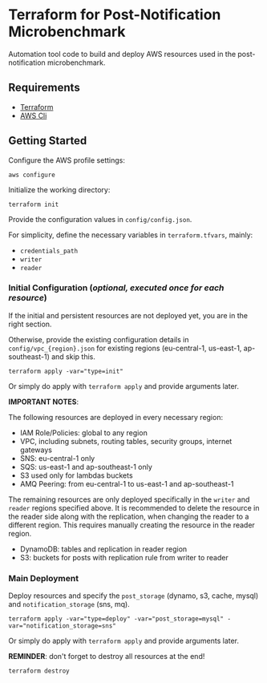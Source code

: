 # Terraform for Post-Notification Microbenchmark

Automation tool code to build and deploy AWS resources used in the post-notification microbenchmark.


## Requirements

- [Terraform](https://developer.hashicorp.com/terraform/tutorials/aws-get-started/install-cli)
- [AWS Cli](https://docs.aws.amazon.com/cli/latest/userguide/getting-started-install.html)

## Getting Started

Configure the AWS profile settings:

    aws configure

Initialize the working directory:

    terraform init

Provide the configuration values in `config/config.json`.

For simplicity, define the necessary variables in `terraform.tfvars`, mainly:

- `credentials_path`
- `writer`
- `reader`

### Initial Configuration (*optional, executed once for each resource*)

If the initial and persistent resources are not deployed yet, you are in the right section.

Otherwise, provide the existing configuration details in `config/vpc_{region}.json` for existing regions (eu-central-1, us-east-1, ap-southeast-1) and skip this.

    terraform apply -var="type=init"

Or simply do apply with `terraform apply` and provide arguments later.

**IMPORTANT NOTES**:

The following resources are deployed in every necessary region:

- IAM Role/Policies: global to any region
- VPC, including subnets, routing tables, security groups, internet gateways
- SNS: eu-central-1 only
- SQS: us-east-1 and ap-southeast-1 only
- S3 used only for lambdas buckets
- AMQ Peering: from eu-central-1 to us-east-1 and ap-southeast-1

The remaining resources are only deployed specifically in the `writer` and `reader` regions specified above. It is recommended to delete the resource in the reader side along with the replication, when changing the reader to a different region. This requires manually creating the resource in the reader region.

- DynamoDB: tables and replication in reader region
- S3: buckets for posts with replication rule from writer to reader

### Main Deployment

Deploy resources and specify the `post_storage` (dynamo, s3, cache, mysql) and `notification_storage` (sns, mq).

    terraform apply -var="type=deploy" -var="post_storage=mysql" -var="notification_storage=sns"

Or simply do apply with `terraform apply` and provide arguments later.

**REMINDER**: don't forget to destroy all resources at the end!

    terraform destroy
